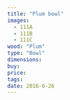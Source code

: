 ```yaml
---
title: "Plum bowl"
images:
  - 111A
  - 111B
  - 111C
wood: "Plum"
type: "Bowl"
dimensions:
buy:
price:
tags:
date: 2016-6-26
---
```


